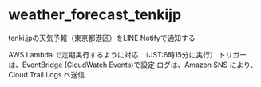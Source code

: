 # weather_forecast_tenkijp

tenki.jpの天気予報（東京都港区）をLINE Notifyで通知する

AWS Lambda で定期実行するように対応　（JST:6時15分に実行）
トリガーは、EventBridge (CloudWatch Events)で設定
ログは、Amazon SNS により、Cloud Trail Logs へ送信
